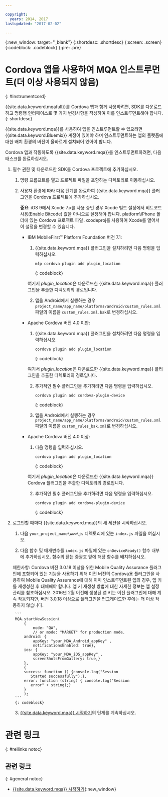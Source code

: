 ```yaml
---

copyright:
  years: 2014, 2017
lastupdated: "2017-02-02"

---
```


{:new_window: target="_blank"}
{:shortdesc: .shortdesc}
{:screen: .screen}
{:codeblock: .codeblock}
{:pre: .pre}

# Cordova 앱을 사용하여 MQA 인스트루먼트(더 이상 사용되지 않음)
{: #instrumentcord}

{{site.data.keyword.mqafull}}를 Cordova 앱과 함께 사용하려면, SDK를 다운로드하고 명령행 인터페이스로 몇 가지 변경사항을 작성하여 이를 인스트루먼트해야 합니다.
{: shortdesc}

{{site.data.keyword.mqa}}를 사용하여 앱을 인스트루먼트할 수 있으려면 {{site.data.keyword.Bluemix}} 계정이 있어야 하며 인스트루먼트하는 앱의 플랫폼에 대한 배치 환경의 버전이 올바르게 설치되어 있어야 합니다. 

Cordova 앱과 작동하도록 {{site.data.keyword.mqa}}를 인스트루먼트하려면, 다음 태스크를 완료하십시오. 

1. 필수 권한 및 다운로드한 SDK를 Cordova 프로젝트에 추가하십시오. 

	1. 명령 프롬프트를 열고 프로젝트 파일을 포함하는 디렉토리로 이동하십시오. 

	2. 사용자 환경에 따라 다음 단계를 완료하여 {{site.data.keyword.mqa}} 플러그인을 Cordova 프로젝트에 추가하십시오. 

		**중요**: iOS 9에서 Xcode 7.x를 사용 중인 경우 Xcode 빌드 설정에서 비트코드 사용(Enable Bitcode) 값을 아니오로 설정해야 합니다. platform\iPhone 폴더에 있는 Cordova 프로젝트 파일 .xcodeproj를 사용하여 Xcode를 열어서 이 설정을 변경할 수 있습니다. 

		* IBM MobileFirst™ Platform Foundation 버전 7.1:

			1. {{site.data.keyword.mqa}} 플러그인을 설치하려면 다음 명령을 입력하십시오. 

				```
				mfp cordova plugin add plugin_location
				```
				{: codeblock}

			여기서 *plugin_location*은 다운로드한 {{site.data.keyword.mqa}} 플러그인을 추출한 디렉토리의 경로입니다. 

			2. 앱을 Android에서 실행하는 경우 `project_name/app_name/platforms/android/custom_rules.xml` 파일의 이름을 `custom_rules.xml.bak`로 변경하십시오. 

		* Apache Cordova 버전 4.0 미만:
			1. {{site.data.keyword.mqa}} 플러그인을 설치하려면 다음 명령을 입력하십시오. 

				```
				cordova plugin add plugin_location
				```
				{: codeblock}

			여기서 *plugin_location*은 다운로드한 {{site.data.keyword.mqa}} 플러그인을 추출한 디렉토리의 경로입니다. 

			2. 추가적인 필수 플러그인을 추가하려면 다음 명령을 입력하십시오. 

				```
				cordova plugin add cordova-plugin-device
				```
				{: codeblock}

			3. 앱을 Android에서 실행하는 경우 `project_name/app_name/platforms/android/custom_rules.xml` 파일의 이름을 `custom_rules_bak.xml`로 변경하십시오. 

		* Apache Cordova 버전 4.0 이상: 

			1. 다음 명령을 입력하십시오. 

				```
				cordova plugin add plugin_location
				```
				{: codeblock}

			여기서 *plugin_location*은 다운로드한 {{site.data.keyword.mqa}} Cordova 플러그인을 추출한 디렉토리의 경로입니다. 

			2. 추가적인 필수 플러그인을 추가하려면 다음 명령을 입력하십시오. 

				```
				cordova plugin add cordova-plugin-device
				```
				{: codeblock}

2. 로그인할 때마다 {{site.data.keyword.mqa}}의 새 세션을 시작하십시오. 

	1. 다음 `your_project_name\www\js` 디렉토리에 있는 `index.js` 파일을 여십시오. 

	2. 다음 함수 및 매개변수를 `index.js` 파일에 있는 `onDeviceReady()` 함수 내부에 추가하십시오. 함수의 닫는 중괄호 앞에 해당 함수를 배치하십시오. 

	제한사항: Cordova 버전 3.0.18 이상을 위한 Mobile Quality Assurance 플러그인에 포함되어 있는 기능을 사용하기 위해 이전 버전의 Cordova용 플러그인을 사용하여 Mobile Quality Assurance에 대해 이미 인스트루먼트된 앱의 경우, 앱 키를 재생성한 후 대체해야 합니다. 앱 키 재생성 방법에 대한 자세한 정보는 앱 설정 관리를 참조하십시오. 2016년 2월 이전에 생성된 앱 키는 이전 플러그인에 대해 계속 작동되지만, 버전 3.0.18 이상으로 플러그인을 업그레이드한 후에는 더 이상 작동하지 않습니다. 

		```
		MQA.startNewSession(
			{
				mode: "QA",
				// or mode: "MARKET" for production mode.
			android: {
				appKey: "your_MQA_Android_appKey" ,
				notificationsEnabled: true},
			ios: {
				appKey: "your_MQA_iOS_appKey" ,
				screenShotsFromGallery: true,}
			},
			{
			success: function () {console.log("Session
			   Started successfully");},
			error: function (string) { console.log("Session
			   error" + string);}
			}
			);
		```
		{: codeblock}

	3. [{{site.data.keyword.mqa}} 시작하기](index.html)의 단계를 계속하십시오. 



# 관련 링크
{: #rellinks notoc}

## 관련 링크
{: #general notoc}
* [{{site.data.keyword.mqa}} 시작하기](index.html){:new_window}
